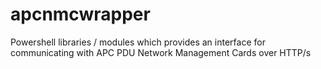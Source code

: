 # apcnmcwrapper
Powershell libraries / modules which provides an interface for communicating with APC PDU Network Management Cards over HTTP/s
